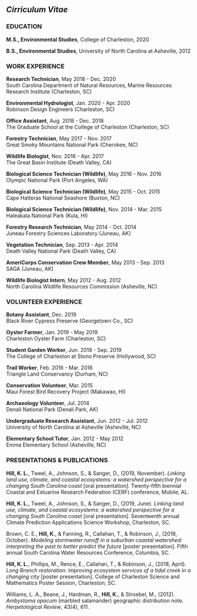 ## *Cirriculum Vitae*

### EDUCATION

**M.S., Environmental Studies**, College of Charleston, 2020<br/>

**B.S., Environmental Studies**, University of North Carolina at Asheville, 2012<br/>

### WORK EXPERIENCE

**Research Technician**, May 2018 - Dec. 2020 <br/>
South Carolina Department of Natural Resources, Marine Resources Research Institute (Charleston, SC)<br/>

**Environmental Hydrologist**, Jan. 2020 - Apr. 2020<br/>
Robinson Design Engineers (Charleston, SC)<br/>

**Office Assistant**, Aug. 2018 - Dec. 2018<br/>
The Graduate School at the College of Charleston (Charleston, SC)<br/>

**Forestry Technician**, May 2017 - Nov. 2017<br/>
Great Smoky Mountains National Park (Cherokee, NC)<br/>

**Wildlife Biologist**, Nov. 2016 - Apr. 2017<br/>
The Great Basin Institute (Death Valley, CA)<br/>

**Biological Science Technician (Wildlife)**, May 2016 - Nov. 2016<br/>
Olympic National Park (Port Angeles, WA)<br/>

**Biological Science Technician (Wildlife)**, May 2015 - Oct. 2015<br/>
Cape Hatteras National Seashore (Buxton, NC)<br/>

**Biological Science Technician (Wildlife)**, Nov. 2014 - Mar. 2015<br/>
Haleakala National Park (Kula, HI)<br/>

**Forestry Research Technician**, May 2014 - Oct. 2014<br/>
Juneau Forestry Sciences Laboratory (Juneau, AK)<br/>

**Vegetation Technician**, Sep. 2013 - Apr. 2014<br/>
Death Valley National Park (Death Valley, CA)<br/>

**AmeriCorps Conservation Crew Member**, May 2013 - Sep. 2013<br/>
SAGA (Juneau, AK)<br/>

**Wildlife Biologist Intern**, May 2012 - Aug. 2012<br/>
North Carolina Wildlife Resources Commission (Asheville, NC)<br/>

### VOLUNTEER EXPERIENCE

**Botany Assistant**, Dec. 2019<br/>
Black River Cypress Preserve (Georgetown Co., SC)<br/>

**Oyster Farmer**, Jan. 2019 - May 2019<br/>
Charleston Oyster Farm (Charleston, SC)<br/>

**Student Garden Worker**, Jun. 2018 - Sep. 2019<br/>
The College of Charleston at Stono Preserve (Hollywood, SC)<br/>

**Trail Worker**, Feb. 2016 - Mar. 2016<br/>
Triangle Land Conservancy (Durham, NC)<br/>

**Conservation Volunteer**, Mar. 2015<br/>
Maui Forest Bird Recovery Project (Makawao, HI)<br/>

**Archaeology Volunteer**, Jul. 2014<br/>
Denali National Park (Denali Park, AK)<br/>

**Undergraduate Research Assistant**, Jun. 2012 - Jul. 2012<br/>
University of North Carolina at Asheville (Asheville, NC)<br/>

**Elementary School Tutor**, Jan. 2012 - May 2012<br/>
Emma Elementary School (Asheville, NC)<br/>

### PRESENTATIONS & PUBLICATIONS

__Hill, K. L.__, Tweel, A., Johnson, S., & Sanger, D., (2019, November). _Linking land use, climate, and coastal ecosystems: a watershed perspective for a changing South Carolina coast_ \[oral presentation\]. Twenty-fifth biennial Coastal and Estuarine Research Federation (CERF) conference, Mobile, AL.   

__Hill, K. L.__, Tweel, A., Johnson, S., & Sanger, D., (2019, June). _Linking land use, climate, and coastal ecosystems: a watershed perspective for a changing South Carolina coast_ \[oral presentation\]. Seventeenth annual Climate Prediction Applications Science Workshop, Charleston, SC.

Brown, C. E., __Hill, K.__, & Fanning, R., Callahan, T., & Robinson, J., (2018, October). _Modeling stormwater runoff in a suburban coastal watershed: interpreting the past to better predict the future_ \[poster presentation\]. Fifth annual South Carolina Water Resources Conference, Columbia, SC.

__Hill, K. L.__, Phillips, M., Rence, E., Callahan, T., & Robinson, J., (2018, April). _Long Branch restoration: improving ecosystem services of a tidal creek in a changing city_ \[poster presentation\]. College of Charleston Science and Mathematics Poster Session, Charleston, SC.

Williams, L. A., Beane, J., Hardman, R., __Hill, K.__, & Stroebel, M., (2012). _Ambystoma opacum_ (marbled salamander) geographic distribution note. _Herpetological Review_, 43(4), 611.
